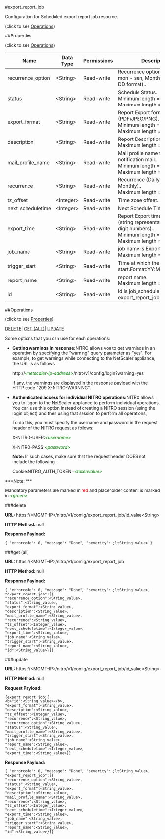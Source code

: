#export_report_job



Configuration for Scheduled export report job resource.

<span>(click to see [Operations](#operations))</span>



##Properties 

<span>(click to see [Operations](#operations))</span>





<table><thead><tr><th>Name</th><th>Data Type</th><th>Permissions</th><th>Description</th></tr></thead><tbody><tr><td>recurrence_option</td><td>&lt;String></td><td>Read-write</td><td>Recurrence option (Weekly -&gt; mon - sun, Monthly -&gt; date in DD format)..</td></tr><tr><td>status</td><td>&lt;String></td><td>Read-write</td><td>Schedule Status.<br>Minimum length = 1<br>Maximum length = 128</td></tr><tr><td>export_format</td><td>&lt;String></td><td>Read-write</td><td>Report Export format (PDF/JPEG/PNG).<br>Minimum length = 3<br>Maximum length = 4</td></tr><tr><td>description</td><td>&lt;String></td><td>Read-write</td><td>Report Description..<br>Maximum length = 512</td></tr><tr><td>mail_profile_name</td><td>&lt;String></td><td>Read-write</td><td>Mail profile name to send notification mail..<br>Minimum length = 1<br>Maximum length = 255</td></tr><tr><td>recurrence</td><td>&lt;String></td><td>Read-write</td><td>Recurrence (Daily, Weekly, Monthly)..<br>Maximum length = 16</td></tr><tr><td>tz_offset</td><td>&lt;Integer></td><td>Read-write</td><td>Time zone offset..</td></tr><tr><td>next_scheduletime</td><td>&lt;Integer></td><td>Read-write</td><td>Next Schedule Time.</td></tr><tr><td>export_time</td><td>&lt;String></td><td>Read-write</td><td>Report Export time GMT epoch (string representation of 10 digit numbers)..<br>Minimum length = 5<br>Maximum length = 16</td></tr><tr><td>job_name</td><td>&lt;String></td><td>Read-write</td><td>job name is ExportJob..<br>Maximum length = 16</td></tr><tr><td>trigger_start</td><td>&lt;String></td><td>Read-write</td><td>Time at which the trigger should start.Format:YY:MM:DD:HH:MM.</td></tr><tr><td>report_name</td><td>&lt;String></td><td>Read-write</td><td>report name.<br>Maximum length = 255</td></tr><tr><td>id</td><td>&lt;String></td><td>Read-write</td><td>Id is job_schedule id for all the export_report_job details.</td></tr></tbody></table>

##Operations 

<span>(click to see [Properties](#properties))</span>





[DELETE](#delete)| [GET (ALL)](#get-all)| [UPDATE](#update)





Some options that you can use for each operations:

<ul><li><p><b>Getting warnings in response:</b>NITRO allows you to get warnings in an operation by specifying the "warning" query parameter as "yes". For example, to get warnings while connecting to the NetScaler appliance, the URL is as follows:</p><p>http://<span style="color:green;font-style:italic;">&lt;netscaler-ip-address&gt;</span>/nitro/v1/config/login?warning=yes</p><p>If any, the warnings are displayed in the response payload with the HTTP code "209 X-NITRO-WARNING".</p></li><li><p><b>Authenticated access for individual NITRO operations:</b>NITRO allows you to logon to the NetScaler appliance to perform individual operations. You can use this option instead of creating a NITRO session (using the login object) and then using that session to perform all operations,</p><p>To do this, you must specify the username and password in the request header of the NITRO request as follows:</p><p>X-NITRO-USER:<span style="color:green;font-style:italic;">&lt;username&gt;</span></p><p>X-NITRO-PASS:<span style="color:green;font-style:italic;">&lt;password&gt;</span></p><p><b>Note: </b>In such cases, make sure that the request header DOES not include the following:</p><p>Cookie:NITRO_AUTH_TOKEN=<span style="color:green;font-style:italic;">&lt;tokenvalue&gt;</span></p></li></ul>







***Note: *** 

Mandatory parameters are marked in <span style="color:#FF0000;">red</span> and placeholder content is marked in <span style="color:green;font-style:italic">&lt;green&gt;</span>.



###delete







<b>URL: </b>https://&lt;MGMT-IP&gt;/nitro/v1/config/export_report_job/id_value&lt;String&gt;

<b>HTTP Method: </b>null

<b>Response Payload: </b>
```
{ "errorcode": 0, "message": "Done", "severity": ;ltString_value> }
```







###get (all)







<b>URL: </b>https://&lt;MGMT-IP&gt;/nitro/v1/config/export_report_job

<b>HTTP Method: </b>null

<b>Response Payload: </b>
```
{ "errorcode": 0, "message": "Done", "severity": ;ltString_value>, "export_report_job":[{
"recurrence_option":<String_value>,
"status":<String_value>,
"export_format":<String_value>,
"description":<String_value>,
"mail_profile_name":<String_value>,
"recurrence":<String_value>,
"tz_offset":<Integer_value>,
"next_scheduletime":<Integer_value>,
"export_time":<String_value>,
"job_name":<String_value>,
"trigger_start":<String_value>,
"report_name":<String_value>,
"id":<String_value>}]}
```







###update







<b>URL: </b>https://&lt;MGMT-IP&gt;/nitro/v1/config/export_report_job/id_value&lt;String&gt;

<b>HTTP Method: </b>null

<b>Request Payload: </b>
```
{export_report_job:{
<b>"id":<String_value></b>,
"export_format":<String_value>,
"description":<String_value>,
"tz_offset":<Integer_value>,
"recurrence":<String_value>,
"recurrence_option":<String_value>,
"status":<String_value>,
"mail_profile_name":<String_value>,
"trigger_start":<String_value>,
"job_name":<String_value>,
"report_name":<String_value>,
"next_scheduletime":<Integer_value>,
"export_time":<String_value>}}
```

<b>Response Payload: </b>
```
{ "errorcode": 0, "message": "Done", "severity": ;ltString_value>, "export_report_job":[{
"recurrence_option":<String_value>,
"status":<String_value>,
"export_format":<String_value>,
"description":<String_value>,
"mail_profile_name":<String_value>,
"recurrence":<String_value>,
"tz_offset":<Integer_value>,
"next_scheduletime":<Integer_value>,
"export_time":<String_value>,
"job_name":<String_value>,
"trigger_start":<String_value>,
"report_name":<String_value>,
"id":<String_value>}]}
```







